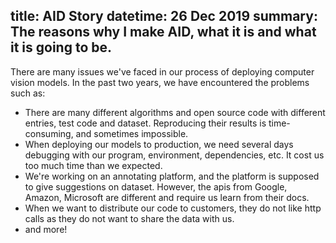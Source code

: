 title: AID Story
datetime: 26 Dec 2019
summary: The reasons why I make AID, what it is and what it is going to be.
-------

There are many issues we've faced in our process of deploying computer vision models. In the past two years, we have encountered the problems such as:

* There are many different algorithms and open source code with different entries, test code and dataset. Reproducing their results is time-consuming, and sometimes impossible.
* When deploying our models to production, we need several days debugging with our program, environment, dependencies, etc. It cost us too much time than we expected. 
* We're working on an annotating platform, and the platform is supposed to give suggestions on dataset. However, the apis from Google, Amazon, Microsoft are different and require us learn from their docs.
* When we want to distribute our code to customers, they do not like http calls as they do not want to share the data with us.
* and more!